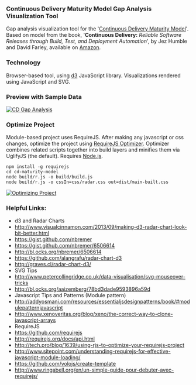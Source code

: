 ### Continuous Delivery Maturity Model Gap Analysis Visualization Tool
Gap analysis visualization tool for the '[Continuous Delivery Maturity Model](https://secure.surveymonkey.com/_resources/28183/23008183/bf361750-7418-458f-85a6-6c07333e4986.png)'. Based on model from the book, '**Continuous Delivery:** *Reliable Software Releases through Build, Test, and Deployment Automation*', by Jez Humble and David Farley, available on [Amazon](http://www.amazon.com/dp/0321601912).

### Technology
Browser-based tool, using [d3](http://d3js.org/) JavaScript library. Visualizations rendered using JavaScript and SVG.

### Preview with Sample Data
[![CD Gap Analysis](https://github.com/garystafford/cd-maturity-model/blob/requirejs/images/screenshot_thumbnail.png?raw=true)](https://github.com/garystafford/cd-maturity-model/blob/requirejs/images/screenshot.png?raw=true)

### Optimize Project
Module-based project uses RequireJS. After making any javascript or css changes, optimize the project using [RequireJS Optimizer](http://requirejs.org/docs/optimization.html). Optimizer combines related scripts together into build layers and minifies them via UglifyJS (the default). Requires [Node.js](http://nodejs.org).
 ```
 npm install -g requirejs
 cd cd-maturity-model
 node build/r.js -o build/build.js
 node build/r.js -o cssIn=css/radar.css out=dist/main-built.css
 ```
 [![Optimizing Project](https://github.com/garystafford/cd-maturity-model/blob/requirejs/images/optimizing_thumbnail.png?raw=true)](https://github.com/garystafford/cd-maturity-model/blob/requirejs/images/optimizing.png?raw=true)

### Helpful Links:
* d3 and Radar Charts
 * http://www.visualcinnamon.com/2013/09/making-d3-radar-chart-look-bit-better.html
 * https://gist.github.com/nbremer
 * https://gist.github.com/nbremer/6506614
 * http://bl.ocks.org/nbremer/6506614
 * https://github.com/alangrafu/radar-chart-d3
 * http://graves.cl/radar-chart-d3/
* SVG Tips
 * http://www.petercollingridge.co.uk/data-visualisation/svg-mouseover-tricks
 * http://bl.ocks.org/aaizemberg/78bd3dade9593896a59d
* Javascript Tips and Patterns (Module pattern)
 * http://addyosmani.com/resources/essentialjsdesignpatterns/book/#modulepatternjavascript
 * http://www.xenoveritas.org/blog/xeno/the-correct-way-to-clone-javascript-arrays
* RequireJS
 * https://github.com/requirejs
 * http://requirejs.org/docs/api.html
 * http://tech.pro/blog/1639/using-rjs-to-optimize-your-requirejs-project
 * http://www.sitepoint.com/understanding-requirejs-for-effective-javascript-module-loading/
 * https://github.com/volojs/create-template
 * http://www.ringabell.org/en/un-simple-guide-pour-debuter-avec-requirejs/